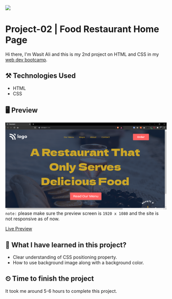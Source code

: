 ![](https://img.shields.io/badge/Technologies-HTML--CSS-orange)
# Project-02 | Food Restaurant Home Page
Hi there,
I'm Wasit Ali and this is my 2nd project on HTML and CSS in my [web dev bootcamp](https://ineuron.ai/course/Full-Stack-Javascript-Web-Developer). 

## ⚒️ Technologies Used
 - HTML
 - CSS


## 🖥 Preview
![](./assets/2022-08-10-21-48-10.png)
`note:` please make sure the preview screen is `1920 x 1080` and the site is not responsive as of now.

[Live Preview](https://leafy-hotteok-6e845d.netlify.app/)

##  👀 What I have learned in this project?
- Clear understanding of CSS positioning property.
- How to use background image along with a background color.

## ⏲ Time to finish the project
It took me around 5-6 hours to complete this project.